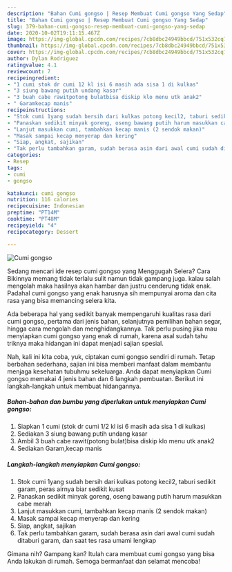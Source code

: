 ```yaml
---
description: "Bahan Cumi gongso | Resep Membuat Cumi gongso Yang Sedap"
title: "Bahan Cumi gongso | Resep Membuat Cumi gongso Yang Sedap"
slug: 379-bahan-cumi-gongso-resep-membuat-cumi-gongso-yang-sedap
date: 2020-10-02T19:11:15.467Z
image: https://img-global.cpcdn.com/recipes/7cb8dbc24949bbcd/751x532cq70/cumi-gongso-foto-resep-utama.jpg
thumbnail: https://img-global.cpcdn.com/recipes/7cb8dbc24949bbcd/751x532cq70/cumi-gongso-foto-resep-utama.jpg
cover: https://img-global.cpcdn.com/recipes/7cb8dbc24949bbcd/751x532cq70/cumi-gongso-foto-resep-utama.jpg
author: Dylan Rodriguez
ratingvalue: 4.1
reviewcount: 7
recipeingredient:
- "1 cumi stok dr cumi 12 kl isi 6 masih ada sisa 1 di kulkas"
- "3 siung bawang putih undang kasar"
- "3 buah cabe rawitpotong bulatbisa diskip klo menu utk anak2"
- " Garamkecap manis"
recipeinstructions:
- "Stok cumi 1yang sudah bersih dari kulkas potong kecil2, taburi sedikit garam, peras airnya biar sedikit kusat"
- "Panaskan sedikit minyak goreng, oseng bawang putih harum masukkan cabe merah"
- "Lanjut masukkan cumi, tambahkan kecap manis (2 sendok makan)"
- "Masak sampai kecap menyerap dan kering"
- "Siap, angkat, sajikan"
- "Tak perlu tambahkan garam, sudah berasa asin dari awal cumi sudah ditaburi garam, dan saat tes rasa umami lengkap"
categories:
- Resep
tags:
- cumi
- gongso

katakunci: cumi gongso 
nutrition: 116 calories
recipecuisine: Indonesian
preptime: "PT14M"
cooktime: "PT48M"
recipeyield: "4"
recipecategory: Dessert

---
```



![Cumi gongso](https://img-global.cpcdn.com/recipes/7cb8dbc24949bbcd/751x532cq70/cumi-gongso-foto-resep-utama.jpg)

Sedang mencari ide resep cumi gongso yang Menggugah Selera? Cara Bikinnya memang tidak terlalu sulit namun tidak gampang juga. kalau salah mengolah maka hasilnya akan hambar dan justru cenderung tidak enak. Padahal cumi gongso yang enak harusnya sih mempunyai aroma dan cita rasa yang bisa memancing selera kita.

Ada beberapa hal yang sedikit banyak mempengaruhi kualitas rasa dari cumi gongso, pertama dari jenis bahan, selanjutnya pemilihan bahan segar, hingga cara mengolah dan menghidangkannya. Tak perlu pusing jika mau menyiapkan cumi gongso yang enak di rumah, karena asal sudah tahu triknya maka hidangan ini dapat menjadi sajian spesial.




Nah, kali ini kita coba, yuk, ciptakan cumi gongso sendiri di rumah. Tetap berbahan sederhana, sajian ini bisa memberi manfaat dalam membantu menjaga kesehatan tubuhmu sekeluarga. Anda dapat menyiapkan Cumi gongso memakai 4 jenis bahan dan 6 langkah pembuatan. Berikut ini langkah-langkah untuk membuat hidangannya.

<!--inarticleads1-->

##### Bahan-bahan dan bumbu yang diperlukan untuk menyiapkan Cumi gongso:

1. Siapkan 1 cumi (stok dr cumi 1/2 kl isi 6 masih ada sisa 1 di kulkas)
1. Sediakan 3 siung bawang putih undang kasar
1. Ambil 3 buah cabe rawit(potong bulat)bisa diskip klo menu utk anak2
1. Sediakan  Garam,kecap manis




<!--inarticleads2-->

##### Langkah-langkah menyiapkan Cumi gongso:

1. Stok cumi 1yang sudah bersih dari kulkas potong kecil2, taburi sedikit garam, peras airnya biar sedikit kusat
1. Panaskan sedikit minyak goreng, oseng bawang putih harum masukkan cabe merah
1. Lanjut masukkan cumi, tambahkan kecap manis (2 sendok makan)
1. Masak sampai kecap menyerap dan kering
1. Siap, angkat, sajikan
1. Tak perlu tambahkan garam, sudah berasa asin dari awal cumi sudah ditaburi garam, dan saat tes rasa umami lengkap




Gimana nih? Gampang kan? Itulah cara membuat cumi gongso yang bisa Anda lakukan di rumah. Semoga bermanfaat dan selamat mencoba!
